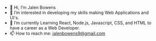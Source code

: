 - 👋 Hi, I’m Jalen Bowens
- 👀 I’m interested in developing my skills making Web Applications and UI's.
- 🌱 I’m currently Learning React, Node.js, Javascript, CSS, and HTML to have a career as a Web Developer.
- 📫 How to reach me: jalenbowens9@gmail.com

<!---
Gamej18/Gamej18 is a ✨ special ✨ repository because its `README.md` (this file) appears on your GitHub profile.
You can click the Preview link to take a look at your changes.
--->
